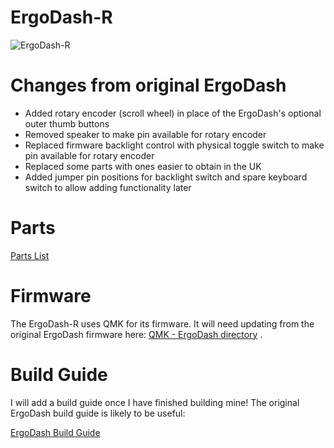 # ErgoDash-R

![ErgoDash-R](https://github.com/tim-clifford/ErgoDash-R/blob/master/render/main.png)

# Changes from original ErgoDash

- Added rotary encoder (scroll wheel) in place of the ErgoDash's optional outer thumb buttons
- Removed speaker to make pin available for rotary encoder
- Replaced firmware backlight control with physical toggle switch to make pin available for rotary encoder
- Replaced some parts with ones easier to obtain in the UK
- Added jumper pin positions for backlight switch and spare keyboard switch to allow adding functionality later

# Parts

[Parts List](https://github.com/tim-clifford/ErgoDash-R/tree/master/doc/shoplist.ods)

# Firmware

The ErgoDash-R uses QMK for its firmware. It will need updating from the original ErgoDash firmware here:
[QMK - ErgoDash directory](https://github.com/qmk/qmk_firmware/tree/master/keyboards/ergodash)
.  

# Build Guide

I will add a build guide once I have finished building mine! The original ErgoDash build guide is likely to be useful:

[ErgoDash Build Guide](https://github.com/omkbd/ErgoDash/blob/master/Doc/build-en.md)
